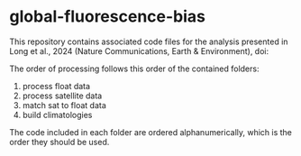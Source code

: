 # global-fluorescence-bias
This repository contains associated code files for the analysis presented in Long et al., 2024 (Nature Communications, Earth &amp; Environment), doi: 

The order of processing follows this order of the contained folders:
1. process float data
2. process satellite data
3. match sat to float data
4. build climatologies

The code included in each folder are ordered alphanumerically, which is the order they should be used.
